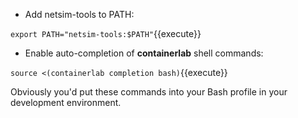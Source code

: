 * Add netsim-tools to PATH:

`export PATH="netsim-tools:$PATH"`{{execute}}

* Enable auto-completion of **containerlab** shell commands:

`source <(containerlab completion bash)`{{execute}}

Obviously you'd put these commands into your Bash profile in your development environment.
